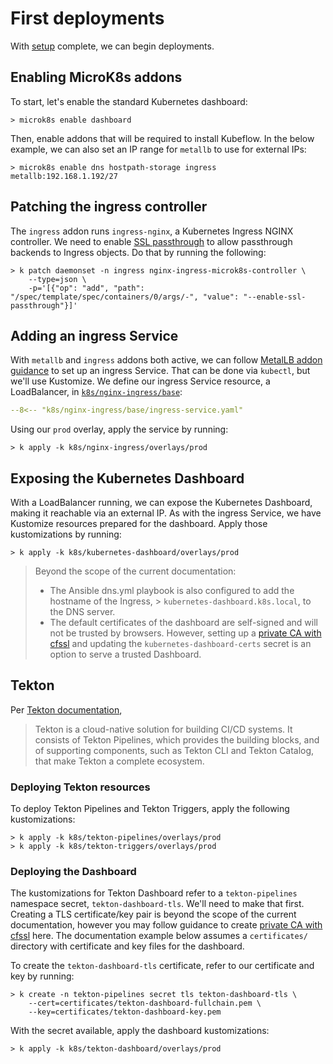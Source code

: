 # First deployments

With [setup](setup.md) complete, we can begin deployments.

## Enabling MicroK8s addons

To start, let's enable the standard Kubernetes dashboard:

```shell
> microk8s enable dashboard
```

Then, enable addons that will be required to install Kubeflow.
In the below example, we can also set an IP range for
`metallb` to use for external IPs:

```shell
> microk8s enable dns hostpath-storage ingress metallb:192.168.1.192/27
```

## Patching the ingress controller

The `ingress` addon runs `ingress-nginx`, a Kubernetes Ingress NGINX
controller. We need to enable
[SSL passthrough](https://kubernetes.github.io/ingress-nginx/user-guide/tls/#ssl-passthrough)
to allow passthrough backends to Ingress objects. Do that by running the
following:

```shell
> k patch daemonset -n ingress nginx-ingress-microk8s-controller \
    --type=json \
    -p='[{"op": "add", "path": "/spec/template/spec/containers/0/args/-", "value": "--enable-ssl-passthrough"}]'
```

## Adding an ingress Service

With `metallb` and `ingress` addons both active, we can follow
[MetalLB addon guidance](https://microk8s.io/docs/addon-metallb) to
set up an ingress Service. That can be done via `kubectl`, but we'll
use Kustomize. We define our ingress Service resource, a LoadBalancer,
in
[`k8s/nginx-ingress/base`](https://github.com/McClunatic/k8s-learning/tree/main/k8s/nginx-ingress):

```yaml
--8<-- "k8s/nginx-ingress/base/ingress-service.yaml"
```

Using our `prod` overlay, apply the service by running:

```shell
> k apply -k k8s/nginx-ingress/overlays/prod
```

## Exposing the Kubernetes Dashboard

With a LoadBalancer running, we can expose the Kubernetes Dashboard, making
it reachable via an external IP. As with the ingress Service, we have
Kustomize resources prepared for the dashboard. Apply those kustomizations
by running:

```shell
> k apply -k k8s/kubernetes-dashboard/overlays/prod
```

> Beyond the scope of the current documentation:
>
> * The Ansible dns.yml playbook is also configured to add the hostname of the
>   Ingress, > `kubernetes-dashboard.k8s.local`, to the DNS server.
> * The default certificates of the dashboard are self-signed and will not be
>   trusted by browsers. However, setting up a
>   [private CA with cfssl](https://www.ekervhen.xyz/posts/2021-02/private-ca-with-cfssl/)
>   and updating the `kubernetes-dashboard-certs` secret is an option to
>   serve a trusted Dashboard.

## Tekton

Per [Tekton documentation](https://tekton.dev/docs/),

> Tekton is a cloud-native solution for building CI/CD systems. It consists of
> Tekton Pipelines, which provides the building blocks, and of supporting
> components, such as Tekton CLI and Tekton Catalog, that make Tekton a
> complete ecosystem.

### Deploying Tekton resources

To deploy Tekton Pipelines and Tekton Triggers, apply the following
kustomizations:

```shell
> k apply -k k8s/tekton-pipelines/overlays/prod
> k apply -k k8s/tekton-triggers/overlays/prod
```

### Deploying the Dashboard

The kustomizations for Tekton Dashboard refer to a `tekton-pipelines`
namespace secret, `tekton-dashboard-tls`. We'll need to make that first.
Creating a TLS certificate/key pair is beyond the scope of the current
documentation, however you may follow guidance to create
[private CA with cfssl](https://www.ekervhen.xyz/posts/2021-02/private-ca-with-cfssl/)
here. The documentation example below assumes a `certificates/` directory with
certificate and key files for the dashboard.

To create the `tekton-dashboard-tls` certificate, refer to our certificate
and key by running:

```shell
> k create -n tekton-pipelines secret tls tekton-dashboard-tls \
    --cert=certificates/tekton-dashboard-fullchain.pem \
    --key=certificates/tekton-dashboard-key.pem
```

With the secret available, apply the dashboard kustomizations:

```shell
> k apply -k k8s/tekton-dashboard/overlays/prod
```
